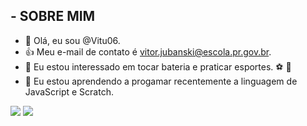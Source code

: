 
## - SOBRE MIM 

- 👋 Olá, eu sou @Vitu06.
- 👍 Meu e-mail de contato é vitor.jubanski@escola.pr.gov.br.
- 👀 Eu estou interessado em tocar bateria e praticar esportes. ⚽ 🥁 
- 🌱 Eu estou aprendendo a progamar recentemente a linguagem de JavaScript e Scratch.  

![](https://img.shields.io/badge/JavaScript-323330?style=for-the-badge&logo=javascript&logoColor)
![](https://img.shields.io/badge/GitHub-100000?style=for-the-badge&logo=github&logoColor=white)
